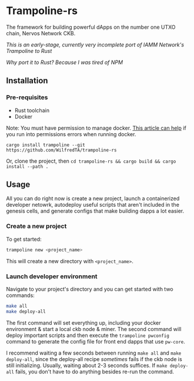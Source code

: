 # Trampoline-rs

The framework for building powerful dApps on the number one UTXO chain, Nervos Network CKB.

*This is an early-stage, currently very incomplete port of IAMM Network's Trampoline to Rust*

*Why port it to Rust? Because I was tired of NPM*

## Installation

### Pre-requisites
- Rust toolchain
- Docker

Note: You must have permission to manage docker. [This article can help](https://docs.docker.com/engine/install/linux-postinstall/) if you run into permissions errors
when running docker.

`cargo install trampoline --git https://github.com/WilfredTA/trampoline-rs`

Or, clone the project, then `cd trampoline-rs && cargo build && cargo install --path . `
## Usage
All you can do right now is create a new project, launch a containerized developer netowrk, autodeploy useful scripts
that aren't included in the genesis cells, and generate configs that make building dapps a lot easier.

### Create a new project
To get started:
```bash
trampoline new <project_name>
```

This will create a new directory with `<project_name>`.

### Launch developer environment
Navigate to your project's directory and you can get started with two commands:

```bash
make all
make deploy-all
```

The first command will set everything up, including your docker environment & start a local ckb node & miner.
The second command will deploy important scripts and then execute the `trampoline pwconfig` command to generate the
config file for front end dapps that use `pw-core`.

I recommend waiting a few seconds between running `make all` and `make deploy-all`, since the deploy-all recipe
*sometimes* fails if the ckb node is still initializing. Usually, waiting about 2-3 seconds suffices. If 
`make deploy-all` fails, you don't have to do anything besides re-run the command.